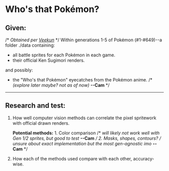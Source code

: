# Who's that Pokémon?

## Given:

/* _Obtained per [Veekun](https://veekun.com/dex/downloads)_ */
Within generations 1-5 of Pokémon (#1-#649)--a folder ./data containing: 
- all battle sprites for each Pokémon in each game. 
- their official Ken Sugimori renders.

and possibly: 
- the "Who's that Pokémon" eyecatches from the Pokémon anime. /* _(explore later maybe? not as of now)_ **--Cam** */ 

***

## Research and test:

1. How well computer vision methods can correlate the pixel spritework with official drawn renders.

    **Potential methods:**
        1. Color comparison /* _will likely not work well with Gen 1/2 sprites, but good to test_ **--Cam** */
        2. Masks, shapes, contours? /* _unsure about exact implementation but the most gen-agnostic imo_ **-- Cam** */

2. How each of the methods used compare with each other, accuracy-wise.

